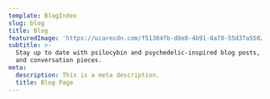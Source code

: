 ```yaml
---
template: BlogIndex
slug: blog
title: Blog
featuredImage: 'https://ucarecdn.com/f51304fb-d8e8-4b91-8a70-55d37a550292/-/preview/'
subtitle: >-
  Stay up to date with psilocybin and psychedelic-inspired blog posts, articles,
  and conversation pieces.
meta:
  description: This is a meta description.
  title: Blog Page
---
```


